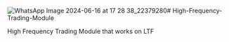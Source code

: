 ![WhatsApp Image 2024-06-16 at 17 28 38_22379280](https://github.com/aniqamrin/High-Frequency-Trading-Module/assets/106239572/22dad43b-5c04-445a-b13d-78b0a91fd7f8)# High-Frequency-Trading-Module


High Frequency Trading Module that works on LTF 
